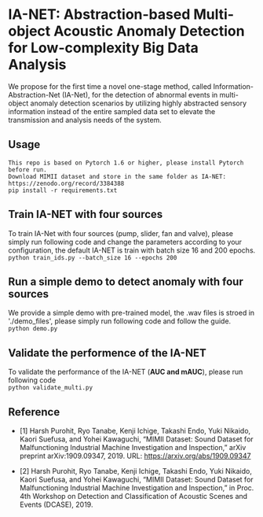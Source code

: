 # IA-NET: Abstraction-based Multi-object Acoustic Anomaly Detection for Low-complexity Big Data Analysis
We propose for the first time a novel one-stage method, called Information-Abstraction-Net (IA-Net), for the detection of abnormal events in multi-object anomaly detection scenarios by utilizing highly abstracted sensory information instead of the entire sampled data set to elevate the transmission and analysis needs of the system.

## Usage     
```
This repo is based on Pytorch 1.6 or higher, please install Pytorch before run.  
Download MIMII dataset and store in the same folder as IA-NET: https://zenodo.org/record/3384388 
pip install -r requirements.txt
```

## Train IA-NET with four sources  
To train IA-Net with four sources (pump, slider, fan and valve), please simply run following code and change the parameters according to your configuration, the default IA-NET is train with batch size 16 and 200 epochs.  
`python train_ids.py --batch_size 16 --epochs 200`  

## Run a simple demo to detect anomaly with four sources  
We provide a simple demo with pre-trained model, the .wav files is stroed in './demo_files', please simply run following code and follow the guide.  
`python demo.py`

## Validate the performence of the IA-NET  
To validate the performance of the IA-NET (**AUC and mAUC**), please run following code  
`python validate_multi.py` 

## Reference  
- [1] Harsh Purohit, Ryo Tanabe, Kenji Ichige, Takashi Endo, Yuki Nikaido, Kaori Suefusa, and Yohei Kawaguchi, “MIMII Dataset: Sound Dataset for Malfunctioning Industrial Machine Investigation and Inspection,” arXiv preprint arXiv:1909.09347, 2019. URL: https://arxiv.org/abs/1909.09347

- [2] Harsh Purohit, Ryo Tanabe, Kenji Ichige, Takashi Endo, Yuki Nikaido, Kaori Suefusa, and Yohei Kawaguchi, “MIMII Dataset: Sound Dataset for Malfunctioning Industrial Machine Investigation and Inspection,” in Proc. 4th Workshop on Detection and Classification of Acoustic Scenes and Events (DCASE), 2019.
